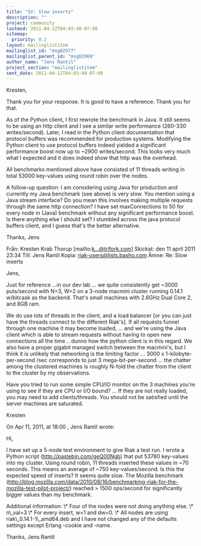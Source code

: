 ```yaml
---
title: "SV: Slow inserts"
description: ""
project: community
lastmod: 2011-04-12T04:03:40-07:00
sitemap:
  priority: 0.2
layout: mailinglistitem
mailinglist_id: "msg02977"
mailinglist_parent_id: "msg02969"
author_name: "Jens Rantil"
project_section: "mailinglistitem"
sent_date: 2011-04-12T04:03:40-07:00
---
```



Kresten,

Thank you for your response. It is good to have a reference. Thank you for that.

As of the Python client, I first rewrote the benchmark in Java. It still seems 
to be using an http client and I see a similar write performance (260-330 
writes/second). Later, I read in the Python client documentation that protocol 
buffers was recommended for production systems. Modifying the Python client to 
use protocol buffers indeed yielded a significant performance boost now up to 
~2900 writes/second. This looks very much what I expected and it does indeed 
show that http was the overhead.

All benchmarks mentioned above have consisted of 11 threads writing in total 
53000 key-values using round robin over the nodes.

A follow-up question: I am considering using Java for production and currently 
my Java benchmark (see above) is very slow. You mention using a Java stream 
interface? Do you mean this involves making multiple requests through the same 
http connection? I have set maxConnections to 50 for every node in (Java) 
benchmark without any significant performance boost. Is there anything else I 
should set? I stumbled across the java protocol buffers client, and I guess 
that's the better alternative.

Thanks,
Jens

Från: Kresten Krab Thorup [mailto:k...@trifork.com]
Skickat: den 11 april 2011 23:34
Till: Jens Rantil
Kopia: riak-users@lists.basho.com
Ämne: Re: Slow inserts

Jens,

Just for reference ...in our dev lab ... we quite consistently get ~3000 
puts/second with N=3, W=2 on a 3-node macmini cluster running 0.14.1 w/bitcask 
as the backend. That's small machines with 2.6GHz Dual Core 2, and 8GB ram.

We do use lots of threads in the client, and a load balancer [or you can just 
have the threads connect to the different Riak's]. If all requests funnel 
through one machine it may become loaded, ... and we're using the Java client 
which is able to stream requests without having to open new connections all 
the time .. dunno how the python client is in this regard. We also have a 
proper gigabit managed switch between the macmini's, but I think it is unlikely 
that networking is the limiting factor ... 3000 x 1-kilobyte-per-second /sec 
corresponds to just 3 mega-bit-per-second ... the chatter among the clustered 
machines is roughly N-fold the chatter from the client to the cluster by my 
observations.

Have you tried to run some simple CPU/IO monitor on the 3 machines you're using 
to see if they are CPU or I/O bound? ... If they are not really loaded, you 
may need to add clients/threads. You should not be satisfied until the server 
machines are saturated.

Kresten


On Apr 11, 2011, at 18:00 , Jens Rantil wrote:


Hi,

I have set up a 5-node test environment to give Riak a test run. I wrote a 
Python script (http://pastebin.com/geQ00Ngb) that put 53780 key-values into my 
cluster. Using round robin, 11 threads inserted these values in ~70 seconds. 
This means an average of ~750 key-values/second. Is this the expected speed of 
inserts? It seems quite slow. The Mozilla benchmark 
(http://blog.mozilla.com/data/2010/08/16/benchmarking-riak-for-the-mozilla-test-pilot-project/)
 reached &gt; 1500 ops/second for significantly bigger values than my benchmark.

Additional information:
\\* Four of the nodes were not doing anything else.
\\* n\\_val=3
\\* For every insert, w=1 and dw=0.
\\* All nodes are using riak\\_0.14.1-1\\_amd64.deb and I have not changed any of the 
defaults settings except Erlang -cookie and -name.

Thanks,
Jens Rantil
